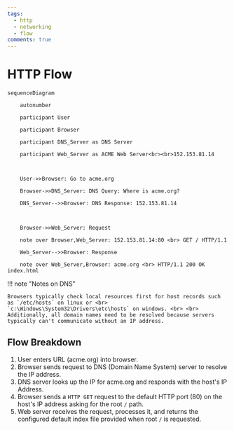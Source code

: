 ```yaml
---
tags:
  - http
  - networking
  - flow
comments: true
---
```


# HTTP Flow

``` mermaid
sequenceDiagram

    autonumber

    participant User

    participant Browser

    participant DNS_Server as DNS Server

    participant Web_Server as ACME Web Server<br><br>152.153.81.14

  

    User->>Browser: Go to acme.org

    Browser->>DNS_Server: DNS Query: Where is acme.org?

    DNS_Server-->>Browser: DNS Response: 152.153.81.14

  

    Browser->>Web_Server: Request

    note over Browser,Web_Server: 152.153.81.14:80 <br> GET / HTTP/1.1

    Web_Server-->>Browser: Response

    note over Web_Server,Browser: acme.org <br> HTTP/1.1 200 OK index.html
``` 
!!! note "Notes on DNS"

	Browsers typically check local resources first for host records such as `/etc/hosts` on linux or <br> `c:\Windows\System32\Drivers\etc\hosts` on windows. <br> <br> Additionally, all domain names need to be resolved because servers typically can't communicate without an IP address. 

## Flow Breakdown

1. User enters URL (acme.org) into browser.
2. Browser sends request to DNS (Domain Name System) server to resolve the IP address. 
3. DNS server looks up the IP for acme.org and responds with the host's IP Address. 
4. Browser sends a `HTTP GET` request to the default HTTP port (80) on the host's IP address asking for the root `/` path. 
5. Web server receives the request, processes it, and returns the configured default index file provided when root `/` is requested. 
